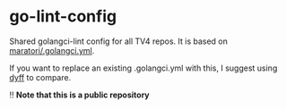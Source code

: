 # go-lint-config

Shared golangci-lint config for all TV4 repos. It is based on [maratori/.golangci.yml](https://gist.github.com/maratori/47a4d00457a92aa426dbd48a18776322).

If you want to replace an existing .golangci.yml with this, I suggest using [dyff](https://github.com/homeport/dyff) to compare.

‼️ **Note that this is a public repository**
